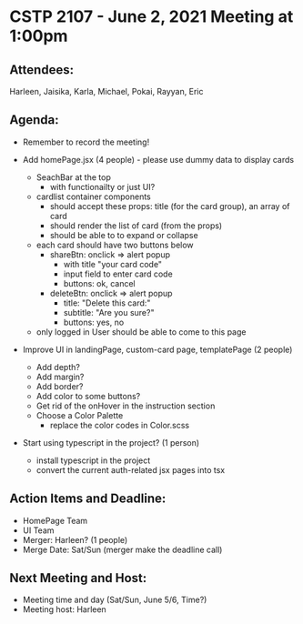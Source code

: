 # CSTP 2107 - June 2, 2021 Meeting at 1:00pm

## Attendees:
Harleen, Jaisika, Karla, Michael, Pokai, Rayyan, Eric

## Agenda:
- Remember to record the meeting!

- Add homePage.jsx (4 people) - please use dummy data to display cards
  - SeachBar at the top
    - with functionailty or just UI?
  - cardlist container components
    - should accept these props: title (for the card group), an array of card
    - should render the list of card (from the props) 
    - should be able to to expand or collapse
  - each card should have two buttons below
    - shareBtn: onclick => alert popup 
      - with title "your card code" 
      - input field to enter card code
      - buttons: ok, cancel
    - deleteBtn: onclick => alert popup
      - title: "Delete this card:"
      - subtitle: "Are you sure?"  
      - buttons: yes, no
  - only logged in User should be able to come to this page 

- Improve UI in landingPage, custom-card page, templatePage (2 people)
  - Add depth?
  - Add margin?
  - Add border?
  - Add color to some buttons?
  - Get rid of the onHover in the instruction section
  - Choose a Color Palette
    - replace the color codes in Color.scss

- Start using typescript in the project? (1 person)
  - install typescript in the project  
  - convert the current auth-related jsx pages into tsx

## Action Items and Deadline:
- HomePage Team
- UI Team
- Merger: Harleen? (1 people)
- Merge Date: Sat/Sun (merger make the deadline call)

## Next Meeting and Host:
- Meeting time and day (Sat/Sun, June 5/6, Time?)
- Meeting host: Harleen
